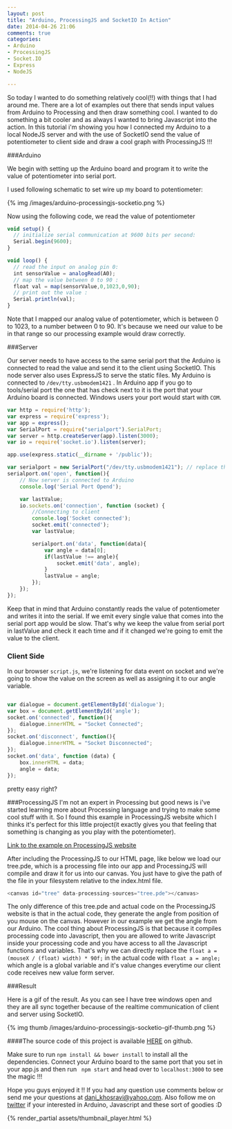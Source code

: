 ```yaml
---
layout: post
title: "Arduino, ProcessingJS and SocketIO In Action"
date: 2014-04-26 21:06
comments: true
categories: 
- Arduino
- ProcessingJS
- Socket.IO
- Express
- NodeJS

---
```


So today I wanted to do something relatively cool(!!) with things that I had around me. There are a lot of examples out there that sends input values from Arduino to Processing and then draw something cool. I wanted to do something a bit cooler and as always I wanted to bring Javascript into the action.
In this tutorial i'm showing you how I connected my Arduino to a local NodeJS server and with the use of SocketIO send the value of potentiometer to client side and draw a cool graph with ProcessingJS !!! 

<!-- more -->

###Arduino

We begin with setting up the Arduino board and program it to write the value of potentiometer into serial port.

I used following schematic to set wire up my board to potentiometer:

{% img /images/arduino-processingjs-socketio.png %}

Now using the following code, we read the value of potentiometer 
``` js
void setup() {
  // initialize serial communication at 9600 bits per second:
  Serial.begin(9600);
}

void loop() {
  // read the input on analog pin 0:
  int sensorValue = analogRead(A0);
  // map the value between 0 to 90 :
  float val = map(sensorValue,0,1023,0,90);
  // print out the value :
  Serial.println(val);
}
```

Note that I mapped our analog value of potentiometer, which is between 0 to 1023, to a number between 0 to 90. It's because we need our value to be in that range so our processing example would draw correctly. 

###Server

Our server needs to have access to the same serial port that the Arduino is connected to read the value and send it to the client using SocketIO.
This node server also uses ExpressJS to serve the static files.
My Arduino is connected to ```/dev/tty.usbmodem1421``` . In Arduino app if you go to tools/serial port the one that has check next to it is the port that your Arduino board is connected. Windows users your port would start with ```COM```.

``` js
var http = require('http');
var express = require('express');
var app = express();
var SerialPort = require("serialport").SerialPort;
var server = http.createServer(app).listen(3000);
var io = require('socket.io').listen(server);

app.use(express.static(__dirname + '/public'));

var serialport = new SerialPort("/dev/tty.usbmodem1421"); // replace this address with your port address
serialport.on('open', function(){
	// Now server is connected to Arduino
	console.log('Serial Port Opend');

	var lastValue;
	io.sockets.on('connection', function (socket) {
		//Connecting to client 
		console.log('Socket connected');
		socket.emit('connected');
		var lastValue;

		serialport.on('data', function(data){
			var angle = data[0];
			if(lastValue !== angle){
				socket.emit('data', angle);
			}
			lastValue = angle;
		});
	});
});

``` 
Keep that in mind that Arduino constantly reads the value of potentiometer and writes it into the serial. If we emit every single value that comes into the serial port app would be slow. That's why we keep the value from serial port in lastValue and check it each time and if it changed we're going to emit the value to the client.

### Client Side

In our browser ```script.js```, we're listening for data event on socket and we're going to show the value on the screen as well as assigning it to our angle variable.

``` js

var dialogue = document.getElementById('dialogue');
var box = document.getElementById('angle');
socket.on('connected', function(){
	dialogue.innerHTML = "Socket Connected";
});
socket.on('disconnect', function(){
	dialogue.innerHTML = "Socket Disconnected";
});
socket.on('data', function (data) {
	box.innerHTML = data;
	angle = data;
});

```

pretty easy right?

###ProcessingJS
I'm not an expert in Processing but good news is i've started learning more about Processing language and trying to make some cool stuff with it. So I found this example in ProcessingJS website which I thinks it's perfect for this little project(it exactly gives you that feeling that something is changing as you play with the potentiometer).

[Link to the example on ProcessingJS website](http://processingjs.org/learning/topic/tree/)

After including the ProcessingJS to our HTML page, like below we load our tree.pde, which is a processing file into our app and ProcessingJS will compile and draw it for us into our canvas. You just have to give the path of the file in your filesystem relative to the index.html file.
``` js
<canvas id="tree" data-processing-sources="tree.pde"></canvas>
```

The only difference of this tree.pde and actual code on the ProcessingJS website is that in the actual code, they generate the angle from position of you mouse on the canvas. However in our example we get the angle from our Arduino. The cool thing about ProcessingJS is that because it compiles processing code into Javascript, then you are allowed to write Javascript inside your processing code and you have access to all the Javascript functions and variables. That's why we can directly replace the ``` float a = (mouseX / (float) width) * 90f; ``` in the actual code with ```float a = angle; ``` which angle is a global variable and it's value changes everytime our client code receives new value form server. 

###Result

Here is a gif of the result. As you can see I have tree windows open and they are all sync together because of the realtime communication of client and server using SocketIO.

{% img thumb /images/arduino-processingjs-socketio-gif-thumb.png %}


####The source code of this project is available [HERE](https://github.com/DanialK/arduino-processingjs-socketio) on github.

Make sure to run ```npm install && bower install``` to install all the dependencies.
Connect your Arduino board to the same port that you set in your app.js and then run ``` npm start``` and head over to ```localhost:3000``` to see the magic !!!

Hope you guys enjoyed it !!
If you had any question use comments below or send me your questions at dani_khosravi@yahoo.com. Also follow me on [twitter](https://twitter.com/DaniaL_KH) if your interested in Arduino, Javascript and these sort of goodies :D

{% render_partial assets/thumbnail_player.html %}
